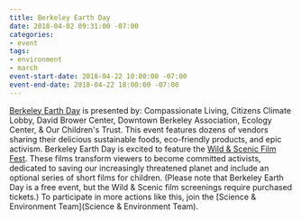 ```yaml
---
title: Berkeley Earth Day
date: 2018-04-02 09:31:00 -07:00
categories:
- event
tags:
- environment
- march
event-start-date: 2018-04-22 10:00:00 -07:00
event-end-date: 2018-04-22 18:00:00 -07:00
---
```


[Berkeley Earth Day](https://browercenter.org/exhibitions-programs/programs/) is presented by: Compassionate Living, Citizens Climate Lobby, David Brower Center, Downtown Berkeley Association, Ecology Center, & Our Children's Trust. This event features dozens of vendors sharing their delicious sustainable foods, eco-friendly products, and epic activism. Berkeley Earth Day is excited to feature the [Wild & Scenic Film Fest](https://www.eventbrite.com/e/wild-and-scenic-film-festival-tickets-43322093548). These films transform viewers to become committed activists, dedicated to saving our increasingly threatened planet and include an optional series of short films for children. (Please note that Berkeley Earth Day is a free event, but the Wild & Scenic film screenings require purchased tickets.) To participate in more actions like this, join the [Science & Environment Team](Science & Environment Team).